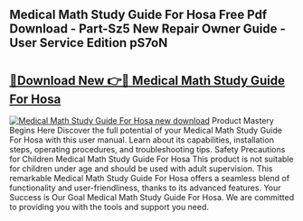## Medical Math Study Guide For Hosa Free Pdf Download - Part-Sz5 New Repair Owner Guide - User Service Edition pS7oN

# <h2><a href="http://bc63780.oget.top/?id=Medical+Math+Study+Guide+For+Hosa">🔗Download New 👉🔴 Medical Math Study Guide For Hosa</a></h2>

[![Medical Math Study Guide For Hosa new download](https://i.imgur.com/5g1atiW.png)](http://bc63780.oget.top/?id=Medical+Math+Study+Guide+For+Hosa)
Product Mastery Begins Here Discover the full potential of your Medical Math Study Guide For Hosa with this user manual. Learn about its capabilities, installation steps, operating procedures, and troubleshooting tips. Safety Precautions for Children Medical Math Study Guide For Hosa This product is not suitable for children under age and should be used with adult supervision. This remarkable Medical Math Study Guide For Hosa offers a seamless blend of functionality and user-friendliness, thanks to its advanced features. Your Success is Our Goal Medical Math Study Guide For Hosa. We are committed to providing you with the tools and support you need.
